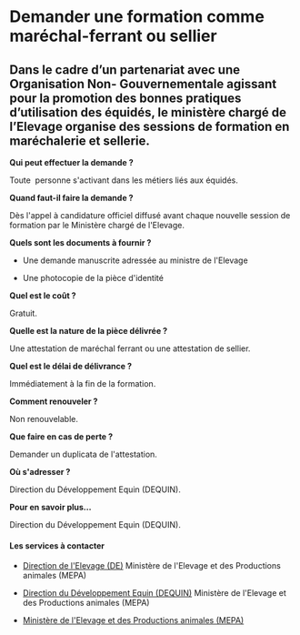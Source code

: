 # Demander une formation comme maréchal-ferrant ou sellier

Dans le cadre d’un partenariat avec une Organisation Non- Gouvernementale agissant pour la promotion des bonnes pratiques d’utilisation des équidés, le ministère chargé de l’Elevage organise des sessions de formation en maréchalerie et sellerie.
-----------------------------------------------------------------------------------------------------------------------------------------------------------------------------------------------------------------------------------------------------

**Qui peut effectuer la demande ?**

Toute  personne s'activant dans les métiers liés aux équidés.

**Quand faut-il faire la demande ?**

Dès l'appel à candidature officiel diffusé avant chaque nouvelle session de formation par le Ministère chargé de l'Elevage.

**Quels sont les documents à fournir ?**

*   Une demande manuscrite adressée au ministre de l'Elevage 

*   Une photocopie de la pièce d'identité

**Quel est le coût ?**

Gratuit.

**Quelle est la nature de la pièce délivrée ?**

Une attestation de maréchal ferrant ou une attestation de sellier.

**Quel est le délai de délivrance ?**

Immédiatement à la fin de la formation.

**Comment renouveler ?**

Non renouvelable.

**Que faire en cas de perte ?**

Demander un duplicata de l'attestation.

**Où s'adresser ?**

Direction du Développement Equin (DEQUIN).  

**Pour en savoir plus…**

Direction du Développement Equin (DEQUIN).

#### Les services à contacter

*   [Direction de l'Elevage (DE)](../../../services/direction-de-lelevage-de.md) Ministère de l'Elevage et des Productions animales (MEPA)  
    
*   [Direction du Développement Equin (DEQUIN)](../../../services/direction-du-developpement-equin-dequin.md) Ministère de l'Elevage et des Productions animales (MEPA)  
    
*   [Ministère de l'Elevage et des Productions animales (MEPA)](../../../services/ministere-de-lelevage-et-des-productions-animales-mepa.md)